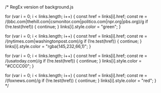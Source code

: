 

/* RegEx version of background.js

for (var i = 0; i < links.length; i++) {
    const href = links[i].href;
    const re = /(bbc.com|thehill.com|csmonitor.com|politico.com|npr.org|pbs.org)/g
    if (!re.test(href)) {
      continue;
    }
  links[i].style.color = "green";
}

for (var i = 0; i < links.length; i++) {
  const href = links[i].href;
  const re = /(nytimes.com|washingtonpost.com)/g
  if (!re.test(href)) {
    continue;
  }
links[i].style.color = "rgba(145,232,66,1)";
}

for (var i = 0; i < links.length; i++) {
    const href = links[i].href;
    const re = /(usatoday.com)/g
    if (!re.test(href)) {
      continue;
    }
  links[i].style.color = "#CCCC00";
}

for (var i = 0; i < links.length; i++) {
    const href = links[i].href;
    const re = /(foxnews.com)/g
    if (!re.test(href)) {
      continue;
    }
  links[i].style.color = "red";
}
*/